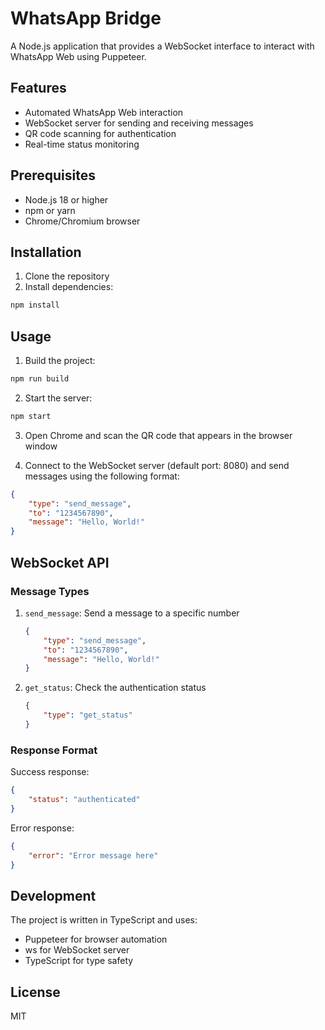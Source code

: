 # WhatsApp Bridge

A Node.js application that provides a WebSocket interface to interact with WhatsApp Web using Puppeteer.

## Features

- Automated WhatsApp Web interaction
- WebSocket server for sending and receiving messages
- QR code scanning for authentication
- Real-time status monitoring

## Prerequisites

- Node.js 18 or higher
- npm or yarn
- Chrome/Chromium browser

## Installation

1. Clone the repository
2. Install dependencies:
```bash
npm install
```

## Usage

1. Build the project:
```bash
npm run build
```

2. Start the server:
```bash
npm start
```

3. Open Chrome and scan the QR code that appears in the browser window

4. Connect to the WebSocket server (default port: 8080) and send messages using the following format:
```json
{
    "type": "send_message",
    "to": "1234567890",
    "message": "Hello, World!"
}
```

## WebSocket API

### Message Types

1. `send_message`: Send a message to a specific number
   ```json
   {
       "type": "send_message",
       "to": "1234567890",
       "message": "Hello, World!"
   }
   ```

2. `get_status`: Check the authentication status
   ```json
   {
       "type": "get_status"
   }
   ```

### Response Format

Success response:
```json
{
    "status": "authenticated"
}
```

Error response:
```json
{
    "error": "Error message here"
}
```

## Development

The project is written in TypeScript and uses:
- Puppeteer for browser automation
- ws for WebSocket server
- TypeScript for type safety

## License

MIT 